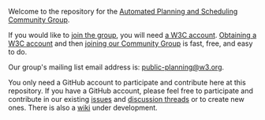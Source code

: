 Welcome to the repository for the [Automated Planning and Scheduling Community Group](https://www.w3.org/community/planning/).

If you would like to [join the group](https://www.w3.org/community/planning/join), you will need [a W3C account](https://www.w3.org/accounts/request). [Obtaining a W3C account](https://www.w3.org/accounts/request) and then [joining our Community Group](https://www.w3.org/community/planning/join) is fast, free, and easy to do.

Our group's mailing list email address is: [public-planning@w3.org](mailto:public-planning@w3.org).

You only need a GitHub account to participate and contribute here at this repository. If you have a GitHub account, please feel free to participate and contribute in our existing [issues](https://github.com/w3c-cg/planning/issues) and [discussion threads](https://github.com/w3c-cg/planning/discussions) or to create new ones. There is also a [wiki](https://github.com/w3c-cg/planning/wiki) under development.
